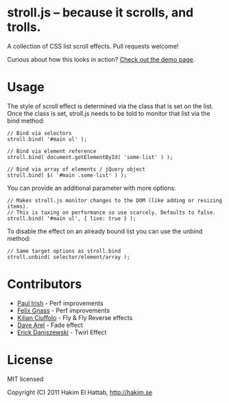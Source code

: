 # stroll.js – because it scrolls, and trolls.

A collection of CSS list scroll effects. Pull requests welcome!

Curious about how this looks in action? [Check out the demo page](http://lab.hakim.se/scroll-effects/).

# Usage

The style of scroll effect is determined via the class that is set on the list. Once the class is set, stroll.js needs to be told to monitor that list via the bind method:

```
// Bind via selectors
stroll.bind( '#main ul' );

// Bind via element reference
stroll.bind( document.getElementById( 'some-list' ) );

// Bind via array of elements / jQuery object
stroll.bind( $( '#main .some-list' ) );
```

You can provide an additional parameter with more options:

```
// Makes stroll.js monitor changes to the DOM (like adding or resizing items). 
// This is taxing on performance so use scarcely. Defaults to false.
stroll.bind( '#main ul', { live: true } );
```

To disable the effect on an already bound list you can use the unbind method:

```
// Same target options as stroll.bind
stroll.unbind( selector/element/array );
```

# Contributors

- [Paul Irish](https://github.com/paulirish) - Perf improvements
- [Felix Gnass](http://github.com/fgnass) - Perf improvements
- [Kilian Ciuffolo](http://github.com/kilianc) - Fly & Fly Reverse effects
- [Dave Arel](http://github.com/davearel) - Fade effect
- [Erick Daniszewski](http://github.com/edaniszewski) - Twirl Effect

# License

MIT licensed

Copyright (C) 2011 Hakim El Hattab, http://hakim.se